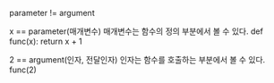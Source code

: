 parameter != argument

x == parameter(매개변수)
매개변수는 함수의 정의 부분에서 볼 수 있다.
def func(x):
    return x + 1

2 == argument(인자, 전달인자)
인자는 함수를 호출하는 부분에서 볼 수 있다.
func(2)